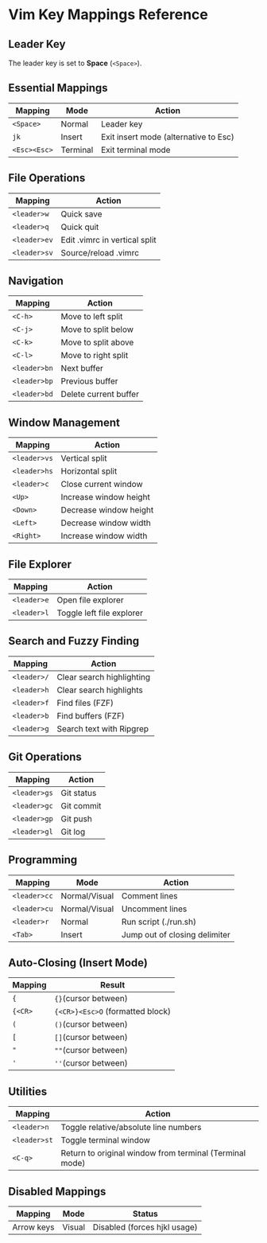 # Vim Key Mappings Reference

## Leader Key
The leader key is set to **Space** (`<Space>`).

## Essential Mappings

| Mapping | Mode | Action |
|---------|------|--------|
| `<Space>` | Normal | Leader key |
| `jk` | Insert | Exit insert mode (alternative to Esc) |
| `<Esc><Esc>` | Terminal | Exit terminal mode |

## File Operations
| Mapping | Action |
|---------|--------|
| `<leader>w` | Quick save |
| `<leader>q` | Quick quit |
| `<leader>ev` | Edit .vimrc in vertical split |
| `<leader>sv` | Source/reload .vimrc |

## Navigation
| Mapping | Action |
|---------|--------|
| `<C-h>` | Move to left split |
| `<C-j>` | Move to split below |
| `<C-k>` | Move to split above |
| `<C-l>` | Move to right split |
| `<leader>bn` | Next buffer |
| `<leader>bp` | Previous buffer |
| `<leader>bd` | Delete current buffer |

## Window Management
| Mapping | Action |
|---------|--------|
| `<leader>vs` | Vertical split |
| `<leader>hs` | Horizontal split |
| `<leader>c` | Close current window |
| `<Up>` | Increase window height |
| `<Down>` | Decrease window height |
| `<Left>` | Decrease window width |
| `<Right>` | Increase window width |

## File Explorer
| Mapping | Action |
|---------|--------|
| `<leader>e` | Open file explorer |
| `<leader>l` | Toggle left file explorer |

## Search and Fuzzy Finding
| Mapping | Action |
|---------|--------|
| `<leader>/` | Clear search highlighting |
| `<leader>h` | Clear search highlights |
| `<leader>f` | Find files (FZF) |
| `<leader>b` | Find buffers (FZF) |
| `<leader>g` | Search text with Ripgrep |

## Git Operations
| Mapping | Action |
|---------|--------|
| `<leader>gs` | Git status |
| `<leader>gc` | Git commit |
| `<leader>gp` | Git push |
| `<leader>gl` | Git log |

## Programming
| Mapping | Mode | Action |
|---------|------|--------|
| `<leader>cc` | Normal/Visual | Comment lines |
| `<leader>cu` | Normal/Visual | Uncomment lines |
| `<leader>r` | Normal | Run script (./run.sh) |
| `<Tab>` | Insert | Jump out of closing delimiter |

## Auto-Closing (Insert Mode)
| Mapping | Result |
|---------|--------|
| `{` | `{}`(cursor between) |
| `{<CR>` | `{<CR>}<Esc>O` (formatted block) |
| `(` | `()`(cursor between) |
| `[` | `[]`(cursor between) |
| `"` | `""`(cursor between) |
| `'` | `''`(cursor between) |

## Utilities
| Mapping | Action |
|---------|--------|
| `<leader>n` | Toggle relative/absolute line numbers |
| `<leader>st` | Toggle terminal window |
| `<C-q>` | Return to original window from terminal (Terminal mode) |

## Disabled Mappings
| Mapping | Mode | Status |
|---------|------|--------|
| Arrow keys | Visual | Disabled (forces hjkl usage) |

